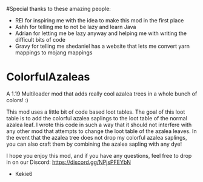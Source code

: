 #Special thanks to these amazing people:
- REI for inspiring me with the idea to make this mod in the first place
- Ashh for telling me to not be lazy and learn Java
- Adrian for letting me be lazy anyway and helping me with writing the difficult bits of code
- Gravy for telling me shedaniel has a website that lets me convert yarn mappings to mojang mappings


# ColorfulAzaleas
A 1.19 Multiloader mod that adds really cool azalea trees in a whole bunch of colors! :)

This mod uses a little bit of code based loot tables. The goal of this loot table is to add the colorful azalea saplings to the loot table of the normal azalea leaf.
I wrote this code in such a way that it should not interfere with any other mod that attempts to change the loot table of the azalea leaves.
In the event that the azalea tree does not drop my colorful azalea saplings, you can also craft them by combining the azalea sapling with any dye!

I hope you enjoy this mod, and if you have any questions, feel free to drop in on our Discord: https://discord.gg/NPjsPFEYbN
- Kekie6
